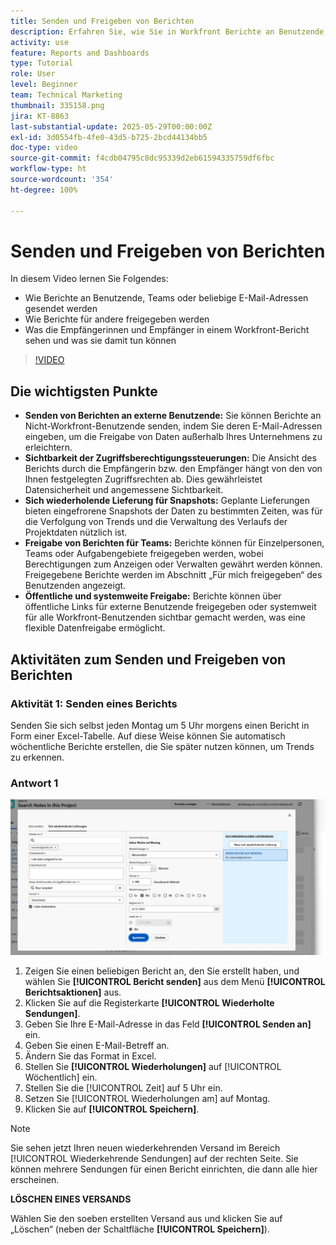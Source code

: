 ```yaml
---
title: Senden und Freigeben von Berichten
description: Erfahren Sie, wie Sie in Workfront Berichte an Benutzende, Teams oder beliebige E-Mail-Adressen senden und wie Sie Berichte für andere freigeben können.
activity: use
feature: Reports and Dashboards
type: Tutorial
role: User
level: Beginner
team: Technical Marketing
thumbnail: 335158.png
jira: KT-8863
last-substantial-update: 2025-05-29T00:00:00Z
exl-id: 3d0554fb-4fe0-43d5-b725-2bcd44134bb5
doc-type: video
source-git-commit: f4cdb04795c8dc95339d2eb61594335759df6fbc
workflow-type: ht
source-wordcount: '354'
ht-degree: 100%

---
```


# Senden und Freigeben von Berichten

In diesem Video lernen Sie Folgendes:

* Wie Berichte an Benutzende, Teams oder beliebige E-Mail-Adressen gesendet werden
* Wie Berichte für andere freigegeben werden
* Was die Empfängerinnen und Empfänger in einem Workfront-Bericht sehen und was sie damit tun können

>[!VIDEO](https://video.tv.adobe.com/v/335158/?quality=12&learn=on)

## Die wichtigsten Punkte

* **Senden von Berichten an externe Benutzende:** Sie können Berichte an Nicht-Workfront-Benutzende senden, indem Sie deren E-Mail-Adressen eingeben, um die Freigabe von Daten außerhalb Ihres Unternehmens zu erleichtern.
* **Sichtbarkeit der Zugriffsberechtigungssteuerungen:** Die Ansicht des Berichts durch die Empfängerin bzw. den Empfänger hängt von den von Ihnen festgelegten Zugriffsrechten ab. Dies gewährleistet Datensicherheit und angemessene Sichtbarkeit.
* **Sich wiederholende Lieferung für Snapshots:** Geplante Lieferungen bieten eingefrorene Snapshots der Daten zu bestimmten Zeiten, was für die Verfolgung von Trends und die Verwaltung des Verlaufs der Projektdaten nützlich ist.
* **Freigabe von Berichten für Teams:** Berichte können für Einzelpersonen, Teams oder Aufgabengebiete freigegeben werden, wobei Berechtigungen zum Anzeigen oder Verwalten gewährt werden können. Freigegebene Berichte werden im Abschnitt „Für mich freigegeben“ des Benutzenden angezeigt.
* **Öffentliche und systemweite Freigabe:** Berichte können über öffentliche Links für externe Benutzende freigegeben oder systemweit für alle Workfront-Benutzenden sichtbar gemacht werden, was eine flexible Datenfreigabe ermöglicht.


## Aktivitäten zum Senden und Freigeben von Berichten

### Aktivität 1: Senden eines Berichts

Senden Sie sich selbst jeden Montag um 5 Uhr morgens einen Bericht in Form einer Excel-Tabelle. Auf diese Weise können Sie automatisch wöchentliche Berichte erstellen, die Sie später nutzen können, um Trends zu erkennen.

### Antwort 1

![Ein Screenshot des Bildschirms zum Einrichten wiederkehrender Berichtssendungen](assets/send-a-report.png)

1. Zeigen Sie einen beliebigen Bericht an, den Sie erstellt haben, und wählen Sie **[!UICONTROL Bericht senden]** aus dem Menü **[!UICONTROL Berichtsaktionen]** aus.
1. Klicken Sie auf die Registerkarte **[!UICONTROL Wiederholte Sendungen]**.
1. Geben Sie Ihre E-Mail-Adresse in das Feld **[!UICONTROL Senden an]** ein.
1. Geben Sie einen E-Mail-Betreff an.
1. Ändern Sie das Format in Excel.
1. Stellen Sie **[!UICONTROL Wiederholungen]** auf [!UICONTROL Wöchentlich] ein.
1. Stellen Sie die [!UICONTROL Zeit] auf 5 Uhr ein.
1. Setzen Sie [!UICONTROL Wiederholungen am] auf Montag.
1. Klicken Sie auf **[!UICONTROL Speichern]**.

>[!NOTE]
>
>Sie sehen jetzt Ihren neuen wiederkehrenden Versand im Bereich [!UICONTROL Wiederkehrende Sendungen] auf der rechten Seite. Sie können mehrere Sendungen für einen Bericht einrichten, die dann alle hier erscheinen.

**LÖSCHEN EINES VERSANDS**

Wählen Sie den soeben erstellten Versand aus und klicken Sie auf „Löschen“ (neben der Schaltfläche **[!UICONTROL Speichern]**).
